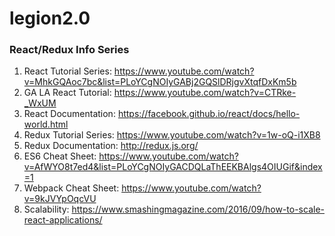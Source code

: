 # legion2.0

### React/Redux Info Series

1. React Tutorial Series: https://www.youtube.com/watch?v=MhkGQAoc7bc&list=PLoYCgNOIyGABj2GQSlDRjgvXtqfDxKm5b
2. GA LA React Tutorial: https://www.youtube.com/watch?v=CTRke-_WxUM
2. React Documentation: https://facebook.github.io/react/docs/hello-world.html
3. Redux Tutorial Series: https://www.youtube.com/watch?v=1w-oQ-i1XB8
4. Redux Documentation: http://redux.js.org/
5. ES6 Cheat Sheet: https://www.youtube.com/watch?v=AfWYO8t7ed4&list=PLoYCgNOIyGACDQLaThEEKBAlgs4OIUGif&index=1
6. Webpack Cheat Sheet: https://www.youtube.com/watch?v=9kJVYpOqcVU
7. Scalability: https://www.smashingmagazine.com/2016/09/how-to-scale-react-applications/
